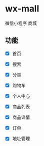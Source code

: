 # wx-mall
微信小程序 商城

## 功能
- [x] 首页
- [x] 搜索
- [x] 分类
- [x] 购物车
- [x] 个人中心
- [x] 商品列表
- [x] 商品详情
- [x] 订单
- [x] 地址管理



